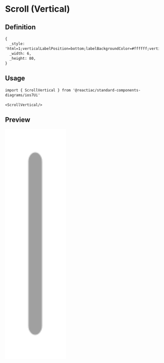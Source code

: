 # Scroll (Vertical)

## Definition

```
{
  _style: 'html=1;verticalLabelPosition=bottom;labelBackgroundColor=#ffffff;verticalAlign=top;shadow=0;dashed=0;strokeWidth=2;shape=mxgraph.ios7.misc.scroll_(vertical);fillColor=#a0a0a0;',
  _width: 6,
  _height: 80,
}
```

## Usage

```
import { ScrollVertical } from '@reactiac/standard-components-diagrams/ios7Ui'

<ScrollVertical/>
```

## Preview

<img src="./scroll-vertical.png" width="200"/>
